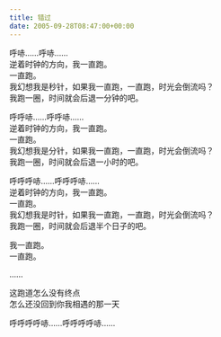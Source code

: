 ```yaml
---
title: 错过
date: 2005-09-28T08:47:00+00:00
---
```

呼哧……呼哧……  
逆着时钟的方向，我一直跑。  
一直跑。  
我幻想我是秒针，如果我一直跑，一直跑，时光会倒流吗？  
我跑一圈，时间就会后退一分钟的吧。

呼呼哧……呼呼哧……  
逆着时钟的方向，我一直跑。  
一直跑。  
我幻想我是分针，如果我一直跑，一直跑，时光会倒流吗？  
我跑一圈，时间就会后退一小时的吧。

呼呼呼哧……呼呼呼哧……  
逆着时钟的方向，我一直跑。  
一直跑。  
我幻想我是时针，如果我一直跑，一直跑，时光会倒流吗？  
我跑一圈，时间就会后退半个日子的吧。

我一直跑。  
一直跑。

……

这跑道怎么没有终点  
怎么还没回到你我相遇的那一天

呼呼呼呼哧……呼呼呼呼哧……
